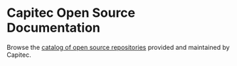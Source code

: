 # Capitec Open Source Documentation

Browse the [catalog of open source repositories](https://capitec.github.io/open-source/) provided and maintained by Capitec.